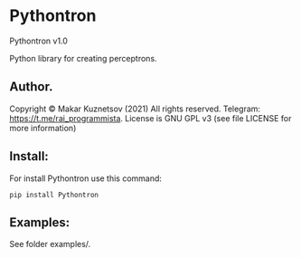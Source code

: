 # Pythontron

Pythontron v1.0

Python library for creating perceptrons.
## Author.
Copyright © Makar Kuznetsov (2021)
All rights reserved.
Telegram: https://t.me/rai_programmista.
License is GNU GPL v3 (see file LICENSE for more information)
## Install:
For install Pythontron use this command:

	pip install Pythontron

## Examples:
See folder examples/.